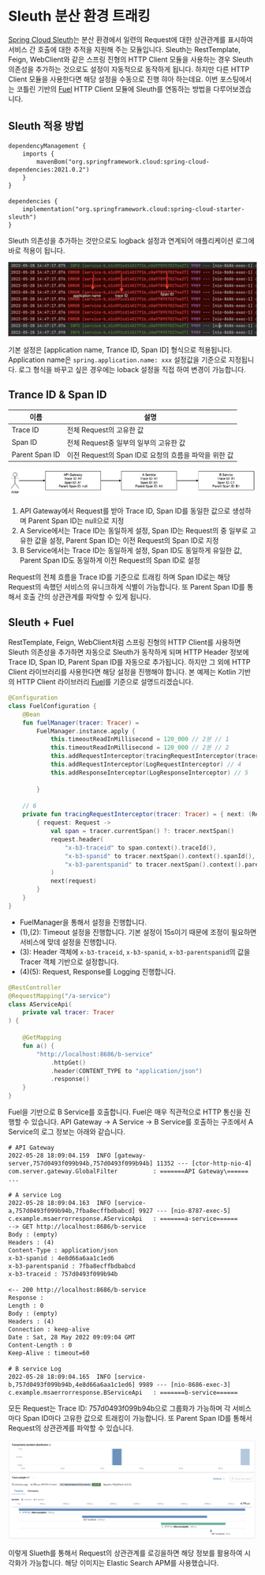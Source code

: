 # Sleuth 분산 환경 트래킹

[Spring Cloud Sleuth](https://github.com/spring-cloud/spring-cloud-sleuth)는 분산 환경에서 일련의 Request에 대한 상관관계를 표시하여 서비스 간 호출에 대한 추적을 지원해 주는 모듈입니다. Sleuth는 RestTemplate, Feign, WebClient와 같은 스프링 진형의 HTTP Client 모듈을 사용하는 경우 Sleuth 의존성을 추가하는 것으로도 설정이 자동적으로 동작하게 됩니다. 하지만 다른 HTTP Client 모듈을 사용한다면 해당 설정을 수동으로 진행 햐아 하는데요. 이번 포스팅에서는 코틀린 기반의 [Fuel](https://github.com/kittinunf/fuel) HTTP Client 모듈에 Sleuth를 연동하는 방법을 다루어보겠습니다.



## Sleuth 적용 방법
```
dependencyManagement {
    imports {
        mavenBom("org.springframework.cloud:spring-cloud-dependencies:2021.0.2")
    }
}

dependencies {
    implementation("org.springframework.cloud:spring-cloud-starter-sleuth")
}
```

Sleuth 의존성을 추가하는 것만으로도 logback 설정과 연계되어 애플리케이션 로그에 바로 적용이 됩니다.

![](log.png)

기본 설정은 [application name, Trance ID, Span ID] 형식으로 적용됩니다. Application name은 `spring.application.name: xxx` 설정값을 기준으로 지정됩니다. 로그 형식을 바꾸고 싶은 경우에는 loback 설정을 직접 하여 변경이 가능합니다.

## Trance ID & Span ID

이름 | 설명
---|---
Trace ID | 전체 Request의 고유한 값
Span ID | 전체 Request중 일부의 일부의 고유한 값
Parent Span ID | 이전 Request의 Span ID로 요청의 흐름을 파악을 위한 값


![](draw-MSA.drawio.png)

1. API Gateway에서 Request를 받아 Trace ID, Span ID를 동일한 값으로 생성하며 Parent Span ID는 null으로 지정
2. A Service에서는 Trace ID는 동일하게 설정, Span ID는 Request의 중 일부로 고유한 값을 설정, Parent Span ID는 이전 Request의 Span ID로 지정
3. B Service에서는 Trace ID는 동일하게 설정, Span ID도 동일하게 유일한 값, Parent Span ID도 동일하게 이전 Request의 Span ID로 설정

Request의 전체 흐름을 Trace ID를 기준으로 트래킹 하며 Span ID로는 해당 Request의 속했던 서비스의 유니크하게 식별이 가능합니다. 또 Parent Span ID를 통해서 호출 간의 상관관계를 파악할 수 있게 됩니다.

## Sleuth + Fuel

RestTemplate, Feign, WebClient처럼 스프링 진형의 HTTP Client를 사용하면 Sleuth 의존성을 추가하면 자동으로 Sleuth가 동작하게 되며 HTTP Header 정보에 Trace ID, Span ID, Parent Span ID를 자동으로 추가됩니다. 하지만 그 외에 HTTP Client 라이브러리를 사용한다면 해당 설정을 진행해야 합니다. 본 예제는 Kotlin 기반의 HTTP Client 라이브러리 [Fuel](https://github.com/kittinunf/fuel)를 기준으로 설명드리겠습니다.

```kotlin
@Configuration
class FuelConfiguration {
    @Bean
    fun fuelManager(tracer: Tracer) =
        FuelManager.instance.apply {
            this.timeoutReadInMillisecond = 120_000 // 2분 // 1
            this.timeoutReadInMillisecond = 120_000 // 2분 // 2
            this.addRequestInterceptor(tracingRequestInterceptor(tracer = tracer)) // 3
            this.addRequestInterceptor(LogRequestInterceptor) // 4
            this.addResponseInterceptor(LogResponseInterceptor) // 5

        }

    // 6
    private fun tracingRequestInterceptor(tracer: Tracer) = { next: (Request) -> Request ->
        { request: Request ->
            val span = tracer.currentSpan() ?: tracer.nextSpan()
            request.header(
                "x-b3-traceid" to span.context().traceId(),
                "x-b3-spanid" to tracer.nextSpan().context().spanId(),
                "x-b3-parentspanid" to tracer.nextSpan().context().parentId().toString()
            )
            next(request)
        }
    }
}
```

* FuelManager을 통해서 설정을 진행합니다.
* (1),(2): Timeout 설정을 진행합니다. 기본 설정이 15s이기 때문에 조정이 필요하면 서비스에 맞데 설정을 진행합니다.
* (3): Header 객체에 `x-b3-traceid`, `x-b3-spanid`, `x-b3-parentspanid`의 값을 Tracer 객체 기반으로 설정합니다.
* (4)(5): Request, Response를 Logging 진행합니다.

```kotlin
@RestController
@RequestMapping("/a-service")
class AServiceApi(
    private val tracer: Tracer
) {

    @GetMapping
    fun a() {
        "http://localhost:8686/b-service"
            .httpGet()
            .header(CONTENT_TYPE to "application/json")
            .response()
    }
}
```

Fuel을 기반으로 B Service를 호출합니다. Fuel은 매우 직관적으로 HTTP 통신을 진행할 수 있습니다. API Gateway -> A Service -> B Service를 호출하는 구조에서 A Service의 로그 정보는 아래와 같습니다.


```
# API Gateway
2022-05-28 18:09:04.159  INFO [gateway-server,757d0493f099b94b,757d0493f099b94b] 11352 --- [ctor-http-nio-4] com.server.gateway.GlobalFilter          : =======API Gateway\======
...

# A service Log
2022-05-28 18:09:04.163  INFO [service-a,757d0493f099b94b,7fba8ecffbdbabcd] 9927 --- [nio-8787-exec-5] c.example.msaerrorresponse.AServiceApi   : =======a-service======
--> GET http://localhost:8686/b-service
Body : (empty)
Headers : (4)
Content-Type : application/json
x-b3-spanid : 4e8d66a6aa1c1ed6
x-b3-parentspanid : 7fba8ecffbdbabcd
x-b3-traceid : 757d0493f099b94b

<-- 200 http://localhost:8686/b-service
Response : 
Length : 0
Body : (empty)
Headers : (4)
Connection : keep-alive
Date : Sat, 28 May 2022 09:09:04 GMT
Content-Length : 0
Keep-Alive : timeout=60

# B service Log
2022-05-28 18:09:04.165  INFO [service-b,757d0493f099b94b,4e8d66a6aa1c1ed6] 9989 --- [nio-8686-exec-3] c.example.msaerrorresponse.BServiceApi   : =======b-service======
```

모든 Request는 Trace ID: 757d0493f099b94b으로 그룹화가 가능하며 각 서비스마다 Span ID마다 고유한 값으로 트래킹이 가능합니다. 또 Parent Span ID를 통해서 Request의 상관관계를 파악할 수 있습니다.

![](apm-logging.png)

이렇게 Slueth를 통해서 Request의 상관관계를 로깅을하면 해당 정보를 활용하여 시각화가 가능합니다. 해당 이미지는 Elastic Search APM를 사용했습니다.

